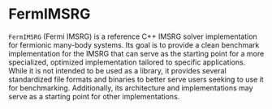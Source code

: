 # FermIMSRG

`FermIMSRG` (Fermi IMSRG) is a reference C++ IMSRG solver implementation for fermionic many-body systems.
Its goal is to provide a clean benchmark implementation for the IMSRG
that can serve as the starting point for a more specialized, optimized implementation
tailored to specific applications.
While it is not intended to be used as a library,
it provides several standardized file formats and binaries
to better serve users seeking to use it for benchmarking.
Additionally, its architecture and implementations may serve as a starting point for other implementations.
